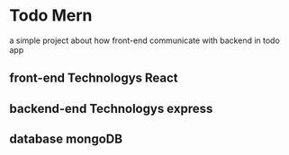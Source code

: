 # Todo Mern
a simple project about how front-end communicate with backend in todo app

## front-end Technologys React

## backend-end Technologys express

## database mongoDB